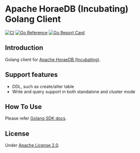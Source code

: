 # Apache HoraeDB (Incubating) Golang Client

[![CI](https://github.com/apache/incubator-horaedb-client-go/actions/workflows/CI.yml/badge.svg)](https://github.com/apache/incubator-horaedb-client-go/actions/workflows/CI.yml)
[![Go Reference](https://pkg.go.dev/badge/github.com/apache/incubator-horaedb-client-go.svg)](https://pkg.go.dev/github.com/apache/incubator-horaedb-client-go)
[![Go Report Card](https://goreportcard.com/badge/github.com/apache/incubator-horaedb-client-go)](https://goreportcard.com/report/github.com/apache/incubator-horaedb-client-go)

## Introduction

Golang client for [Apache HoraeDB (Incubating)](https://github.com/apache/incubator-horaedb).

## Support features

- DDL, such as create/alter table
- Write and query support in both standalone and cluster mode

## How To Use

Please refer [Golang SDK docs](https://horaedb.apache.org/en/sdk/go.html).

## License

Under [Apache License 2.0](LICENSE).
